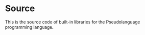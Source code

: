 # Source

This is the source code of built-in libraries for the Pseudolanguage programming language.
